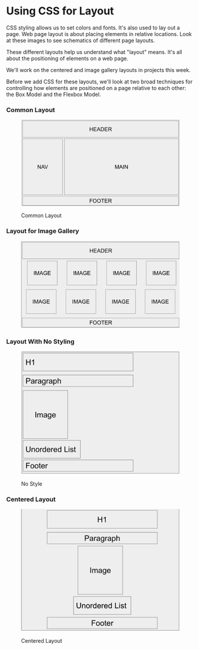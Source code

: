 # Using CSS for Layout

CSS styling allows us to set colors and fonts. It's also used to lay out a page. Web page layout is about placing elements in relative locations. Look at these images to see schematics of different page layouts.

These different layouts help us understand what "layout" means. It's all about the positioning of elements on a web page.

We'll work on the centered and image gallery layouts in projects this week.

Before we add CSS for these layouts, we'll look at two broad techniques for controlling how elements are positioned on a page relative to each other: the Box Model and the Flexbox Model. &#x20;

### Common Layout

<figure><img src="../../.gitbook/assets/image (2) (1).png" alt=""><figcaption><p>Common Layout</p></figcaption></figure>



### Layout for Image Gallery

<figure><img src="../../.gitbook/assets/image (1) (1) (1) (1).png" alt=""><figcaption></figcaption></figure>

### Layout With No Styling

<figure><img src="../../.gitbook/assets/image (2) (1) (1).png" alt=""><figcaption><p>No Style</p></figcaption></figure>



### Centered Layout

<figure><img src="../../.gitbook/assets/image (3) (1).png" alt=""><figcaption><p>Centered Layout</p></figcaption></figure>
